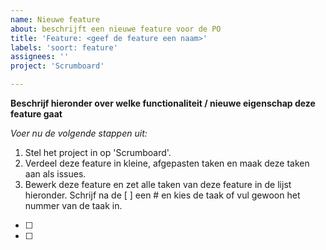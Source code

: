 ```yaml
---
name: Nieuwe feature
about: beschrijft een nieuwe feature voor de PO
title: 'Feature: <geef de feature een naam>'
labels: 'soort: feature'
assignees: ''
project: 'Scrumboard'

---
```


**Beschrijf hieronder over welke functionaliteit / nieuwe eigenschap deze feature gaat**


*Voer nu de volgende stappen uit:*
1. Stel het project in op 'Scrumboard'.
1. Verdeel deze feature in kleine, afgepasten taken en maak deze taken aan als issues.
2. Bewerk deze feature en zet alle taken van deze feature in de lijst hieronder. Schrijf na de [ ] een # en kies de taak of vul gewoon het nummer van de taak in. 

- [ ] 
- [ ] 
